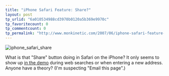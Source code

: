 ```yaml
---
title: "iPhone Safari Feature: Share?"
layout: post
tp_urlid: "6a010534988cd3970b0120a5b369e9970c"
tp_favoritecount: 0
tp_commentcount: 0
tp_permalink: "http://www.monkinetic.com/2007/06/iphone-safari-feature-share.html"
---
```

<img alt="iphone_safari_share" class="at-xid-6a010534988cd3970b0120a5b369ee970c" src="http://steveivy.typepad.com/.a/6a010534988cd3970b0120a5b369ee970c-pi" />

What is that &quot;Share&quot; button doing in Safari on the iPhone? It only seems to show up [in the demo](http://www.apple.com/iphone/usingiphone/guidedtour.html) during web searches or when entering a new address. Anyone have a theory? (I&#39;m suspecting &quot;Email this page&quot;.)
